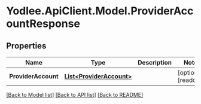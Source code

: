# Yodlee.ApiClient.Model.ProviderAccountResponse

## Properties

Name | Type | Description | Notes
------------ | ------------- | ------------- | -------------
**ProviderAccount** | [**List&lt;ProviderAccount&gt;**](ProviderAccount.md) |  | [optional] [readonly] 

[[Back to Model list]](../README.md#documentation-for-models) [[Back to API list]](../README.md#documentation-for-api-endpoints) [[Back to README]](../README.md)

